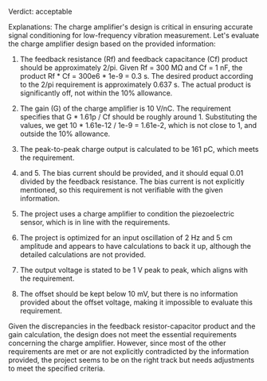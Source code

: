 Verdict: acceptable

Explanations: 
The charge amplifier's design is critical in ensuring accurate signal conditioning for low-frequency vibration measurement. Let's evaluate the charge amplifier design based on the provided information:

1. The feedback resistance (Rf) and feedback capacitance (Cf) product should be approximately 2/pi. Given Rf = 300 MΩ and Cf = 1 nF, the product Rf * Cf = 300e6 * 1e-9 = 0.3 s. The desired product according to the 2/pi requirement is approximately 0.637 s. The actual product is significantly off, not within the 10% allowance.

2. The gain (G) of the charge amplifier is 10 V/nC. The requirement specifies that G * 1.61p / Cf should be roughly around 1. Substituting the values, we get 10 * 1.61e-12 / 1e-9 = 1.61e-2, which is not close to 1, and outside the 10% allowance.

3. The peak-to-peak charge output is calculated to be 161 pC, which meets the requirement.

4. and 5. The bias current should be provided, and it should equal 0.01 divided by the feedback resistance. The bias current is not explicitly mentioned, so this requirement is not verifiable with the given information.

6. The project uses a charge amplifier to condition the piezoelectric sensor, which is in line with the requirements.

7. The project is optimized for an input oscillation of 2 Hz and 5 cm amplitude and appears to have calculations to back it up, although the detailed calculations are not provided.

8. The output voltage is stated to be 1 V peak to peak, which aligns with the requirement.

9. The offset should be kept below 10 mV, but there is no information provided about the offset voltage, making it impossible to evaluate this requirement.

Given the discrepancies in the feedback resistor-capacitor product and the gain calculation, the design does not meet the essential requirements concerning the charge amplifier. However, since most of the other requirements are met or are not explicitly contradicted by the information provided, the project seems to be on the right track but needs adjustments to meet the specified criteria.